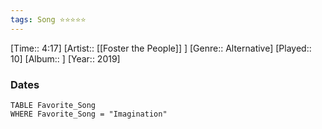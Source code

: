 ```yaml
---
tags: Song ⭐⭐⭐⭐⭐ 
---
```

[Time:: 4:17]
[Artist:: [[Foster the People]] ]
[Genre:: Alternative]
[Played:: 10]
[Album:: ]
[Year:: 2019]
### Dates
````dataview
TABLE Favorite_Song
WHERE Favorite_Song = "Imagination"
````